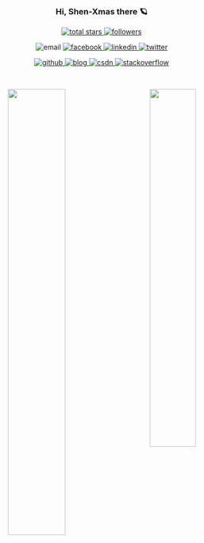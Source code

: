 <h3 align="center">
  Hi, Shen-Xmas there 🪐
</h3>

<p align="center">
  <a href="https://github.com/Shen-Xmas?tab=repositories&sort=stargazers">
    <img alt="total stars" title="Total stars on GitHub" src="https://custom-icon-badges.demolab.com/github/stars/Shen-Xmas?color=55960c&style=flat&labelColor=488207&logo=star"/>
  </a>
  <a href="https://github.com/Shen-Xmas?tab=followers">
    <img alt="followers" title="Follow me on Github" src="https://custom-icon-badges.demolab.com/github/followers/Shen-Xmas?color=236ad3&labelColor=1155ba&style=flat&logo=person-add&logoColor=white"/>
  </a>
</p>

<p align="center">
  <a>
    <img alt="email" src="https://img.shields.io/badge/-NavidadShen@foxmail.com-981000?style=flat&logo=Gmail&logoColor=white" />
  </a>
  <a href="https://www.facebook.com/profile.php?id=61550901283477">
    <img alt="facebook" src="https://img.shields.io/badge/-Facebook-%231877F2?style=flat&logo=facebook&logoColor=white" />
  </a>
  <a href="https://www.linkedin.com/in/ling-shen-058268278/">
    <img alt="linkedin" src="https://img.shields.io/badge/-LinkedIn-blue?style=flat&logo=Linkedin&logoColor=white" />
  </a>
  <a href="https://twitter.com/ShenXmas">
    <img alt="twitter" src="https://img.shields.io/badge/-Twitter-2AAAE2?style=flat&logo=Twitter&logoColor=white&labelColor=2AAAE2" />
  </a>
</p>

<p align="center">
  <a href="https://github.com/Shen-Xmas">
    <img alt="github" src="https://img.shields.io/badge/-Github-000?style=flat&logo=Github&logoColor=white" />
  </a>
  <a href="https://shen-xmas.github.io">
    <img alt="blog" src="https://img.shields.io/badge/-Shen Xmas's blog-018D31?style=flat&logo=bootstrap&logoColor=white" />
  </a>
  <a href="https://blog.csdn.net/m0_74142679?type=blog">
    <img alt="csdn" src="https://img.shields.io/badge/-CSDN-D11803?style=flat&logo=C&logoColor=white" />
  </a>
  <a href="https://stackoverflow.com/users/20210645/xmas-shen">
    <img alt="stackoverflow" src="https://img.shields.io/badge/-StackOverflow-%23FF5722?style=flat&logo=stackoverflow&logoColor=white" />
  </a>
</p>

<br />

<p align="center">
  
<img width="48%" align="left" src="https://github-readme-stats.vercel.app/api?username=Shen-Xmas&show_icons=true&hide_border=true&count_private=true&theme=vue" />  
<img width="43%" align="right" src="https://github-readme-stats.vercel.app/api/top-langs/?username=Shen-Xmas&layout=compact&hide_border=true&hide=HTML,JavaScript,CSS,Dockerfile" />

</p>
  
<!--

<br />

### :ringed_planet: My Articles

---
[Kafka单机搭建](https://shen-xmas.github.io/2023/06/16/Kafka%E5%8D%95%E6%9C%BA%E6%90%AD%E5%BB%BA/)

[schema-registry口令认证配置](https://shen-xmas.github.io/2023/06/16/schema-registry%E5%8F%A3%E4%BB%A4%E8%AE%A4%E8%AF%81%E9%85%8D%E7%BD%AE/)

[......](https://shen-xmas.github.io/)  


**Shen-Xmas/Shen-Xmas** is a ✨ _special_ ✨ repository because its `README.md` (this file) appears on your GitHub profile.

Here are some ideas to get you started:

图标见 https://github.com/ikatyang/emoji-cheat-sheet/blob/master/README.md

卡片见 https://github.com/anuraghazra/github-readme-stats

- 🔭 I’m currently working on ...
- 🌱 I’m currently learning ...
- 👯 I’m looking to collaborate on ...
- 🤔 I’m looking for help with ...
- 💬 Ask me about ...
- 📫 How to reach me: ...
- 😄 Pronouns: ...
- ⚡ Fun fact: ...
-->
